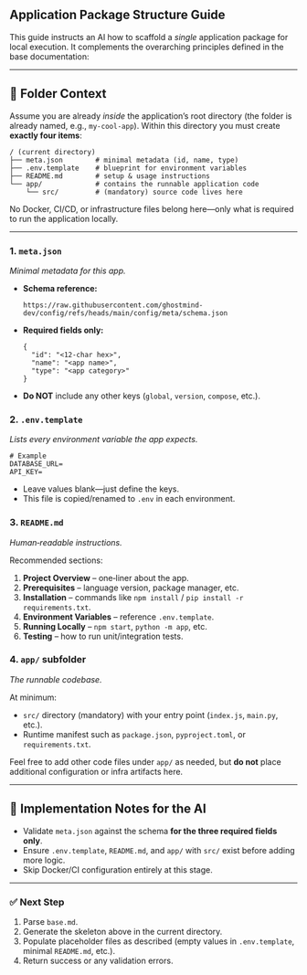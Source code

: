 ## Application Package Structure Guide

This guide instructs an AI how to scaffold a _single_ application package for local execution. It complements the overarching principles defined in the base documentation:

---

## 📁 Folder Context

Assume you are already _inside_ the application’s root directory (the folder is already named, e.g., `my-cool-app`). Within this directory you must create **exactly four items**:

```
/ (current directory)
├── meta.json        # minimal metadata (id, name, type)
├── .env.template    # blueprint for environment variables
├── README.md        # setup & usage instructions
└── app/             # contains the runnable application code
    └── src/         # (mandatory) source code lives here
```

No Docker, CI/CD, or infrastructure files belong here—only what is required to run the application locally.

---

### 1. `meta.json`

_Minimal metadata for this app._

- **Schema reference:**

  ```
  https://raw.githubusercontent.com/ghostmind-dev/config/refs/heads/main/config/meta/schema.json
  ```

- **Required fields only:**

  ```jsonc
  {
    "id": "<12‑char hex>",
    "name": "<app name>",
    "type": "<app category>"
  }
  ```

- **Do NOT** include any other keys (`global`, `version`, `compose`, etc.).

### 2. `.env.template`

_Lists every environment variable the app expects._

```
# Example
DATABASE_URL=
API_KEY=
```

- Leave values blank—just define the keys.
- This file is copied/renamed to `.env` in each environment.

### 3. `README.md`

_Human‑readable instructions._

Recommended sections:

1. **Project Overview** – one‑liner about the app.
2. **Prerequisites** – language version, package manager, etc.
3. **Installation** – commands like `npm install` / `pip install -r requirements.txt`.
4. **Environment Variables** – reference `.env.template`.
5. **Running Locally** – `npm start`, `python -m app`, etc.
6. **Testing** – how to run unit/integration tests.

### 4. `app/` subfolder

_The runnable codebase._

At minimum:

- `src/` directory (mandatory) with your entry point (`index.js`, `main.py`, etc.).
- Runtime manifest such as `package.json`, `pyproject.toml`, or `requirements.txt`.

Feel free to add other code files under `app/` as needed, but **do not** place additional configuration or infra artifacts here.

---

## 🚧 Implementation Notes for the AI

- Validate `meta.json` against the schema **for the three required fields only**.
- Ensure `.env.template`, `README.md`, and `app/` with `src/` exist before adding more logic.
- Skip Docker/CI configuration entirely at this stage.

---

### ✅ Next Step

1. Parse `base.md`.
2. Generate the skeleton above in the current directory.
3. Populate placeholder files as described (empty values in `.env.template`, minimal `README.md`, etc.).
4. Return success or any validation errors.
